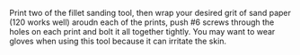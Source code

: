 Print two of the fillet sanding tool, then wrap your desired grit of sand paper (120 works well) aroudn each of the prints, push #6 screws through the holes on each print and bolt it all together tightly. You may want to wear gloves when using this tool because it can irritate the skin. 
